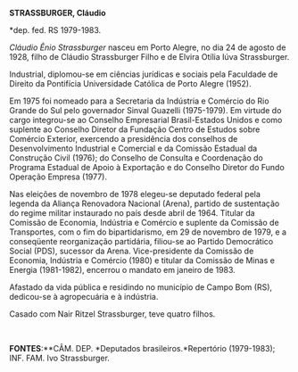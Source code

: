 **STRASSBURGER, Cláudio**

\*dep. fed. RS 1979-1983.

*Cláudio Ênio Strassburger* nasceu em Porto Alegre, no dia 24 de agosto
de 1928, filho de Cláudio Strassburger Filho e de Elvira Otília Iúva
Strassburger.

Industrial, diplomou-se em ciências jurídicas e sociais pela Faculdade
de Direito da Pontifícia Universidade Católica de Porto Alegre (1952).

Em 1975 foi nomeado para a Secretaria da Indústria e Comércio do Rio
Grande do Sul pelo governador Sinval Guazelli (1975-1979). Em virtude do
cargo integrou-se ao Conselho Empresarial Brasil-Estados Unidos e como
suplente ao Conselho Diretor da Fundação Centro de Estudos sobre
Comércio Exterior, exercendo a presidência dos conselhos de
Desenvolvimento Industrial e Comercial e da Comissão Estadual da
Construção Civil (1976); do Conselho de Consulta e Coordenação do
Programa Estadual de Apoio à Exportação e do Conselho Diretor do Fundo
Operação Empresa (1977).

Nas eleições de novembro de 1978 elegeu-se deputado federal pela legenda
da Aliança Renovadora Nacional (Arena), partido de sustentação do regime
militar instaurado no país desde abril de 1964. Titular da Comissão de
Economia, Indústria e Comércio e suplente da Comissão de Transportes,
com o fim do bipartidarismo, em 29 de novembro de 1979, e a conseqüente
reorganização partidária, filiou-se ao Partido Democrático Social (PDS),
sucessor da Arena. Vice-presidente da Comissão de Economia, Indústria e
Comércio (1980) e titular da Comissão de Minas e Energia (1981-1982),
encerrou o mandato em janeiro de 1983.

Afastado da vida pública e residindo no município de Campo Bom (RS),
dedicou-se à agropecuária e à indústria.

Casado com Nair Ritzel Strassburger, teve quatro filhos.

 

**FONTES**:**CÂM. DEP. *Deputados brasileiros.*Repertório (1979-1983);
INF. FAM. Ivo Strassburger.

 
